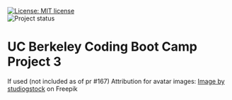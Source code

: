 [![License: MIT license](https://img.shields.io/badge/License-MIT_license-success)](https://opensource.org/licenses/MIT)    
![Project status](https://img.shields.io/badge/Status-In_Process-orange)

# UC Berkeley Coding Boot Camp Project 3


If used (not included as of pr #167)
Attribution for avatar images: <a href="https://www.freepik.com/free-vector/bundle-with-set-face-business-people_6196665.htm#query=avatar&position=5&from_view=keyword&track=sph">Image by studiogstock</a> on Freepik